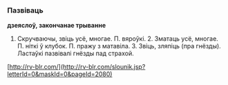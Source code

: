 ### Пазвіваць
**дзеяслоў, закончанае трыванне**

1. Скручваючы, звіць усё, многае. П. вяроўкі. 2. Зматаць усё, многае. П. ніткі ў клубок. П. пражу з матавіла. 3. Звіць, зляпіць (пра гнёзды). Ластаўкі пазвівалі гнёзды пад страхой.

<a rel="author">[http://rv-blr.com/](http://rv-blr.com/slounik.jsp?letterId=0&maskId=0&pageId=2080)</a>
